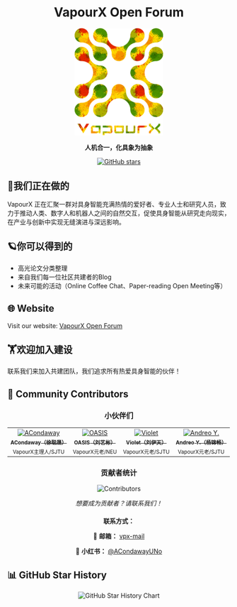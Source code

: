 <div align="center">

# VapourX Open Forum

</div>

<div align="center">
  <img src=".github/assets/vapourx-clean.jpg" alt="VapourX Logo" width="200" height="auto">

  <p><strong>人机合一，化具象为抽象</strong></p>

  <p>
    <a href="https://github.com/ACondaway/vapourx/stargazers">
      <img src="https://img.shields.io/github/stars/ACondaway/vapourx?style=social" alt="GitHub stars">
    </a>
  </p>
</div>




## 🚀我们正在做的

VapourX 正在汇聚一群对具身智能充满热情的爱好者、专业人士和研究人员，致力于推动人类、数字人和机器人之间的自然交互，促使具身智能从研究走向现实，在产业与创新中实现无缝演进与深远影响。

## 🪐你可以得到的

- 高光论文分类整理
- 来自我们每一位社区共建者的Blog
- 未来可能的活动（Online Coffee Chat、Paper-reading Open Meeting等）

## 🌐 Website

Visit our website: [VapourX Open Forum](https://vapourx-scalelab.github.io)

## 🏋️欢迎加入建设

联系我们来加入共建团队，我们追求所有热爱具身智能的伙伴！

## 👥 Community Contributors

<div align="center">
  <h3>小伙伴们</h3>

  <table>
    <tr>
      <td align="center">
        <a href="https://github.com/ACondaway">
          <img src="https://avatars.githubusercontent.com/ACondaway?v=4" width="100px;" alt="ACondaway"/>
          <br />
          <sub><b>ACondaway（徐聪晟）</b></sub>
        </a>
        <br />
        <sub>VapourX主理人/SJTU</sub>
      </td>
      <td align="center">
        <a href="https://github.com/10-OASIS-01">
          <img src="https://avatars.githubusercontent.com/u/125074201?v=4" width="100px;" alt="OASIS"/>
          <br />
          <sub><b>OASIS（刘艺彬）</b></sub>
        </a>
        <br />
        <sub>VapourX元老/NEU</sub>
      </td>
      <td align="center">
        <a href="https://github.com/VioletEvar">
          <img src="https://avatars.githubusercontent.com/u/113980234?v=4" width="100px;" alt="Violet"/>
          <br />
          <sub><b>Violet（刘伊天）</b></sub>
        </a>
        <br />
        <sub>VapourX元老/SJTU</sub>
      </td>
      <td align="center">
        <a href="https://github.com/hzyangjc">
          <img src="https://imgbucket-1313228125.cos.ap-shanghai.myqcloud.com/20250804004505453.jpg" width="100px;" alt="Andreo Y."/>
          <br />
          <sub><b>Andreo Y.（杨锦畅）</b></sub>
        </a>
        <br />
        <sub>VapourX元老/SJTU</sub>
      </td>
    </tr>
  </table>

  <h3>贡献者统计</h3>
  <img src="https://contrib.rocks/image?repo=vapourx-scalelab/vapourx-scalelab.github.io" alt="Contributors" />

  <p><em>想要成为贡献者？请联系我们！</em></p>

  <div style="margin-top: 20px;">
    <p><strong>联系方式：</strong></p>
    <p>
      📧 <strong>邮箱：</strong> <a href="mailto:acondaway@sjtu.edu.cn">vpx-mail</a>
    </p>
    <p>
      📱 <strong>小红书：</strong> <a href="https://www.xiaohongshu.com/user/profile/645fc2f60000000029014a80?xsec_token=YBr2weXWhfZAtQcADkrSlIJu0brI4Swl_YI5E_P87nf2A=&xsec_source=app_share&xhsshare=CopyLink&appuid=645fc2f60000000029014a80&apptime=1754037228&share_id=92ba06a8d77342a1a79de3e7837c18d0" target="_blank">@ACondawayUNo</a>
    </p>
  </div>
</div>

## 📊 GitHub Star History

<div align="center">
  <img src="https://api.star-history.com/svg?repos=vapourx-scalelab/vapourx-scalelab.github.io&type=Date" alt="GitHub Star History Chart" width="300" height="auto" style="max-width: 100%; height: auto;">
</div>


